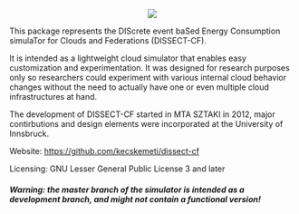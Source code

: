<p align="center">
<img src="http://users.iit.uni-miskolc.hu/~kecskemeti/DISSECT-CF/logo.jpg"/>
</p>


This package represents the DIScrete event baSed Energy Consumption simulaTor
for Clouds and Federations (DISSECT-CF).

It is intended as a lightweight cloud simulator that enables easy customization
and experimentation. It was designed for research purposes only so researchers
could experiment with various internal cloud behavior changes without the need
to actually have one or even multiple cloud infrastructures at hand.

The development of DISSECT-CF started in MTA SZTAKI in 2012, major contirbutions
and design elements were incorporated at the University of Innsbruck. 

Website:
https://github.com/kecskemeti/dissect-cf

Licensing:
GNU Lesser General Public License 3 and later

##### Warning: the master branch of the simulator is intended as a development branch, and might not contain a functional version!
